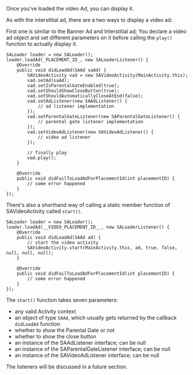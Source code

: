 Once you've loaded the video Ad, you can display it. 

As with the interstitial ad, there are a two ways to display a video ad:

First one is similar to the Banner Ad and Interstitial ad; You declare a video ad object and set different parameters on it before calling the `play()` function to actually display it.

```
SALoader loader = new SALoader();
loader.loadAd(_PLACEMENT_ID_, new SALoaderListener() {
    @Override
    public void didLoadAd(SAAd saAd) {
    	SAVideoActivity vad = new SAVideoActivity(MainActivity.this);
        vad.setAd(saAd);
        vad.setIsParentalGateEnabled(true);
        vad.setShouldShowCloseButton(true);
        vad.setShouldAutomaticallyCloseAtEnd(false);
        vad.setAdListener(new SAAdListener() {
        	// ad listener implementation            
        });
        vad.setParentalGateListener(new SAParentalGateListener() {
        	// parental gate listener implementation
        });
        vad.setVideoAdListener(new SAVideoAdListener() {
        	// video ad listener
        });
        
        // finally play
        vad.play();
    }

    @Override
    public void didFailToLoadAdForPlacementId(int placementID) {
    	// some error happened
    }
});

```

There's also a shorthand way of calling a static member function of SAVideoActivity called `start()`.

```
SALoader loader = new SALoader();
loader.loadAd(__VIDEO_PLACEMENT_ID__, new SALoaderListener() {
   	@Override
    public void didLoadAd(SAAd ad) {
     	// start the video activity
    	SAVideoActivity.start(MainActivity.this, ad, true, false, null, null, null);
    }

    @Override
    public void didFailToLoadAdForPlacementId(int placementID) {
        // some error happened
    }
});

```

The `start()` function takes seven parameters:

 * any valid Activity context
 * an object of type `SAAd`, which usually gets returned by the callback `didLoadAd` function
 * whether to show the Parental Gate or not
 * whether to show the close button
 * an instance of the SAAdListener interface; can be null
 * an instance of the SAParentalGateListener interface; can be null
 * an instance of the SAVideoAdListener interface; can be null

The listeners will be discussed in a future section.

